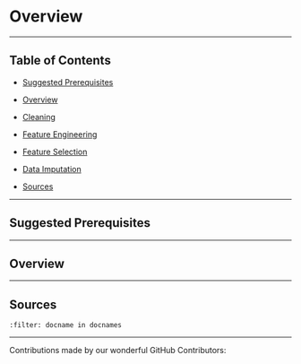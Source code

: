 # Overview

---

## Table of Contents

- [Suggested Prerequisites](#Suggested-Prerequisites)

- [Overview](#Overview)

- [Cleaning](https://makeuseofdata.com/data_processing/cleaning/index.html)

- [Feature Engineering](https://makeuseofdata.com/data_processing/feature_engineering/index.html)

- [Feature Selection](https://makeuseofdata.com/data_processing/feature_selection/index.html)

- [Data Imputation](https://makeuseofdata.com/data_processing/imputation/index.html)

- [Sources](#Sources)

---

## Suggested Prerequisites

---

## Overview

---

## Sources

```{bibliography} references.bib
:filter: docname in docnames
```

---

Contributions made by our wonderful GitHub Contributors: 